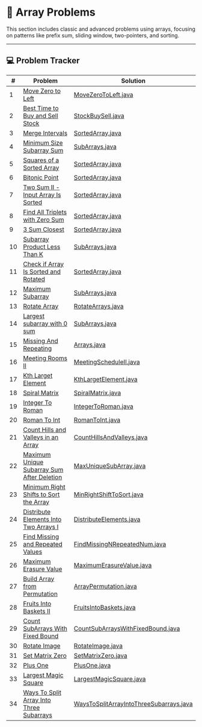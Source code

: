 # 🧮 Array Problems

This section includes classic and advanced problems using arrays, focusing on patterns like prefix sum, sliding window,
two-pointers, and sorting.

---

## 💻 Problem Tracker

| #  | Problem                                                                                                                 | Solution                                                                             |
|----|-------------------------------------------------------------------------------------------------------------------------|--------------------------------------------------------------------------------------|
| 1  | [Move Zero to Left](https://www.geeksforgeeks.org/move-all-zeros-to-front-of-array/)                                    | [MoveZeroToLeft.java](./MoveZeroToLeft.java)                                         |
| 2  | [Best Time to Buy and Sell Stock](https://leetcode.com/problems/best-time-to-buy-and-sell-stock/description/)           | [StockBuySell.java](./StockBuySell.java)                                             |
| 3  | [Merge Intervals](https://leetcode.com/problems/merge-intervals/description/)                                           | [SortedArray.java](./SortedArray.java)                                               |
| 4  | [Minimum Size Subarray Sum](https://leetcode.com/problems/minimum-size-subarray-sum/description/)                       | [SubArrays.java](./SubArrays.java)                                                   |
| 5  | [Squares of a Sorted Array](https://leetcode.com/problems/squares-of-a-sorted-array/description/)                       | [SortedArray.java](./SortedArray.java)                                               |
| 6  | [Bitonic Point](https://www.geeksforgeeks.org/problems/maximum-value-in-a-bitonic-array3001/1)                          | [SortedArray.java](./SortedArray.java)                                               |
| 7  | [Two Sum II - Input Array Is Sorted](https://leetcode.com/problems/two-sum-ii-input-array-is-sorted/description/)       | [SortedArray.java](./SortedArray.java)                                               |
| 8  | [Find All Triplets with Zero Sum](https://www.geeksforgeeks.org/problems/find-all-triplets-with-zero-sum/1)             | [SortedArray.java](./SortedArray.java)                                               |
| 9  | [3 Sum Closest](https://www.geeksforgeeks.org/problems/3-sum-closest/1)                                                 | [SortedArray.java](./SortedArray.java)                                               |
| 10 | [Subarray Product Less Than K](https://leetcode.com/problems/subarray-product-less-than-k/description/)                 | [SubArrays.java](./SubArrays.java)                                                   |
| 11 | [Check if Array Is Sorted and Rotated](https://leetcode.com/problems/check-if-array-is-sorted-and-rotated/description/) | [SortedArray.java](./SortedArray.java)                                               |
| 12 | [Maximum Subarray](https://leetcode.com/problems/maximum-subarray/)                                                     | [SubArrays.java](./SubArrays.java)                                                   |
| 13 | [Rotate Array](https://leetcode.com/problems/rotate-array/)                                                             | [RotateArrays.java](./RotateArrays.java)                                             |
| 14 | [Largest subarray with 0 sum](https://www.geeksforgeeks.org/problems/largest-subarray-with-0-sum/1)                     | [SubArrays.java](./SubArrays.java)                                                   |
| 15 | [Missing And Repeating](https://www.geeksforgeeks.org/problems/find-missing-and-repeating2512/1)                        | [Arrays.java](./SubArrays.java)                                                      |
| 16 | [Meeting Rooms II](https://neetcode.io/problems/meeting-schedule-ii)                                                    | [MeetingScheduleII.java](./MeetingScheduleII.java)                                   |
| 17 | [Kth Larget Element](https://leetcode.com/problems/kth-largest-element-in-an-array/)                                    | [KthLargetElement.java](./KthLargetElement.java)                                     |
| 18 | [Spiral Matrix](https://leetcode.com/problems/spiral-matrix/)                                                           | [SpiralMatrix.java](./SpiralMatrix.java)                                             |
| 19 | [Integer To Roman](https://leetcode.com/problems/integer-to-roman/)                                                     | [IntegerToRoman.java](./IntegerToRoman.java)                                         |
| 20 | [Roman To Int](https://leetcode.com/problems/roman-to-integer/)                                                         | [RomanToInt.java](/RomanToInt.java)                                                  |
| 21 | [Count Hills and Valleys in an Array](https://leetcode.com/problems/count-hills-and-valleys-in-an-array)                | [CountHillsAndValleys.java](./CountHillsAndValleys.java)                             |
| 22 | [Maximum Unique Subarray Sum After Deletion](https://leetcode.com/problems/maximum-unique-subarray-sum-after-deletion/) | [MaxUniqueSubArray.java](./MaxUniqueSubArray.java)                                   |
| 23 | [Minimum Right Shifts to Sort the Array](https://leetcode.com/problems/minimum-right-shifts-to-sort-the-array/)         | [MinRightShiftToSort.java](./MinRightShiftToSort.java)                               |
| 24 | [Distribute Elements Into Two Arrays I](https://leetcode.com/problems/distribute-elements-into-two-arrays-i/)           | [DistributeElements.java](./DistributeElements.java)                                 |
| 25 | [Find Missing and Repeated Values](https://leetcode.com/problems/find-missing-and-repeated-values/)                     | [FindMissingNRepeatedNum.java](./FindMissingNRepeatedNum.java)                       |
| 26 | [Maximum Erasure Value](https://leetcode.com/problems/maximum-erasure-value/)                                           | [MaximumErasureValue.java](./MaximumErasureValue.java)                               |
| 27 | [Build Array from Permutation](https://leetcode.com/problems/build-array-from-permutation/)                             | [ArrayPermutation.java](./ArrayPermutation.java)                                     |
| 28 | [Fruits Into Baskets II](https://leetcode.com/problems/fruits-into-baskets-ii/)                                         | [FruitsIntoBaskets.java](./FruitsIntoBaskets.java)                                   |
| 29 | [Count SubArrays With Fixed Bound](https://leetcode.com/problems/count-subarrays-with-fixed-bounds/)                    | [CountSubArraysWithFixedBound.java](./CountSubArraysWithFixedBound.java)             |
| 30 | [Rotate Image](https://leetcode.com/problems/rotate-image/)                                                             | [RotateImage.java](./RotateImage.java)                                               |
| 31 | [Set Matrix Zero](https://leetcode.com/problems/set-matrix-zeroes/)                                                     | [SetMatrixZero.java](./SetMatrixZero.java)                                           |
| 32 | [Plus One](https://leetcode.com/problems/plus-one/)                                                                     | [PlusOne.java](./PlusOne.java)                                                       |
| 33 | [Largest Magic Square](https://leetcode.com/problems/largest-magic-square/)                                             | [LargestMagicSquare.java](./LargestMagicSquare.java)                                 |
| 34 | [Ways To Split Array Into Three Subarrays](https://leetcode.com/problems/ways-to-split-array-into-three-subarrays/)     | [WaysToSplitArrayIntoThreeSubarrays.java](./WaysToSplitArrayIntoThreeSubarrays.java) |